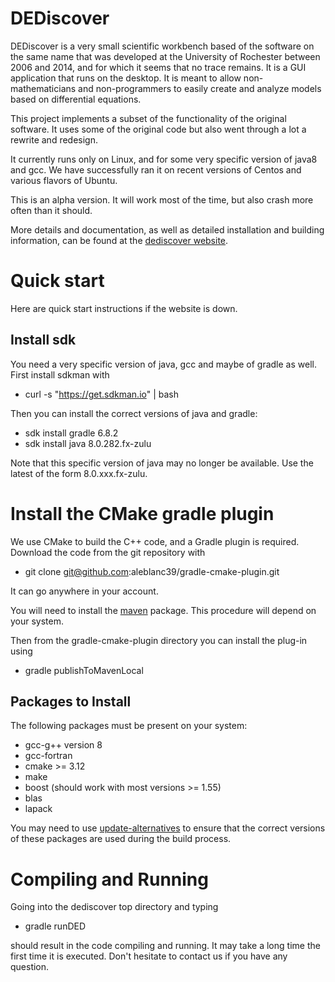 # DEDiscover

DEDiscover is a very small scientific workbench based of the software on the same name that was developed at the 
University of Rochester between 2006 and 2014, and for which it seems that no trace remains. 
It is a GUI application that runs on the desktop. It is meant to allow non-mathematicians and non-programmers to easily create
and analyze models based on differential equations.

This project implements a subset of 
the functionality of the original software. It uses some of the original code but also went through a lot a rewrite and redesign.

It currently runs only on Linux, and for some very specific version of java8 and gcc. We have successfully ran it on recent 
versions of Centos and various flavors of Ubuntu.

This is an alpha version. It will work most of the time, but also crash more often than it should.

More details and documentation, as well as detailed installation and building information, can be found at the [dediscover website](https://dediscover.org).

# Quick start

Here are quick start instructions if the website is down.

## Install sdk

You need a very specific version of java, gcc and maybe of gradle as well. First install sdkman with

- curl -s "https://get.sdkman.io" | bash

Then you can install the correct versions of java and gradle:
- sdk install gradle 6.8.2
- sdk install java 8.0.282.fx-zulu

Note that this specific version of java may no longer be available. Use the latest of the form 8.0.xxx.fx-zulu.

# Install the CMake gradle plugin

We use CMake to build the C++ code, and a Gradle plugin is required. Download the code from the git repository with

- git clone git@github.com:aleblanc39/gradle-cmake-plugin.git

It can go anywhere in your account. 

You will need to install the [maven](https://maven.apache.org/) package. This procedure will depend on your system.

Then from the gradle-cmake-plugin directory you can install the plug-in using
- gradle publishToMavenLocal

## Packages to Install

The following packages must be present on your system:

- gcc-g++ version 8
- gcc-fortran
- cmake >= 3.12
- make
- boost (should work with most versions >= 1.55)
- blas
- lapack

You may need to use [update-alternatives](https://linux.die.net/man/8/update-alternatives) to ensure that the correct
versions of these packages are used during the build process.

# Compiling and Running

Going into the dediscover top directory and typing

- gradle runDED

should result in the code compiling and running. It may take a long time the first time it is executed. Don't 
hesitate to contact us if you have any question.

